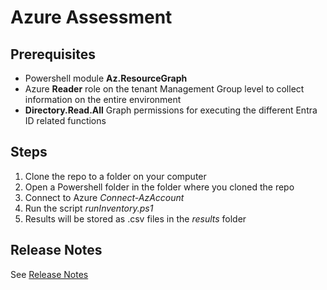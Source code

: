# Azure Assessment

## Prerequisites

- Powershell module **Az.ResourceGraph**
- Azure **Reader** role on the tenant Management Group level to collect information on the entire environment
- **Directory.Read.All** Graph permissions for executing the different Entra ID related functions

## Steps

1. Clone the repo to a folder on your computer
2. Open a Powershell folder in the folder where you cloned the repo
3. Connect to Azure *Connect-AzAccount*
4. Run the script *runInventory.ps1*
5. Results will be stored as .csv files in the *results* folder
 
## Release Notes

See [Release Notes](./releaseNotes.md)